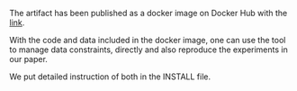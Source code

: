 The artifact has been published as a docker image on Docker Hub with the [link](http://bit.ly/docker-image-278).  


With the code and data included in the docker image, one can use the tool to manage data constraints, directly and also reproduce the experiments in our paper. 

We put detailed instruction of both in the INSTALL file. 
